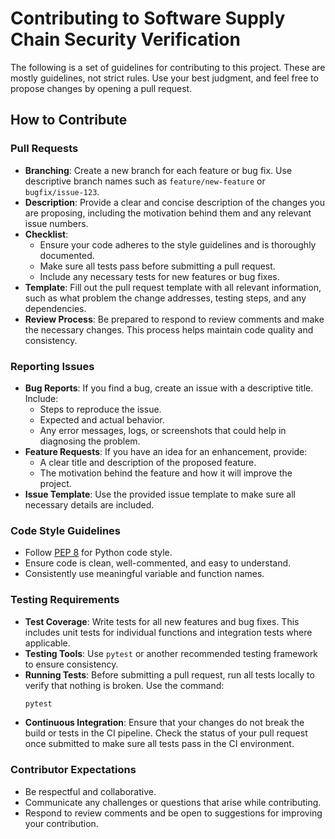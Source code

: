 # Contributing to Software Supply Chain Security Verification

The following is a set of guidelines for contributing to this project. These are mostly guidelines, not strict rules. 
Use your best judgment, and feel free to propose changes by opening a pull request.

## How to Contribute

### Pull Requests
- **Branching**: Create a new branch for each feature or bug fix. Use descriptive branch names such as `feature/new-feature` or `bugfix/issue-123`.
- **Description**: Provide a clear and concise description of the changes you are proposing, including the motivation behind them and any relevant issue numbers.
- **Checklist**:
  - Ensure your code adheres to the style guidelines and is thoroughly documented.
  - Make sure all tests pass before submitting a pull request.
  - Include any necessary tests for new features or bug fixes.
- **Template**: Fill out the pull request template with all relevant information, such as what problem the change addresses, testing steps, and any dependencies.
- **Review Process**: Be prepared to respond to review comments and make the necessary changes. This process helps maintain code quality and consistency.

### Reporting Issues
- **Bug Reports**: If you find a bug, create an issue with a descriptive title. Include:
  - Steps to reproduce the issue.
  - Expected and actual behavior.
  - Any error messages, logs, or screenshots that could help in diagnosing the problem.
- **Feature Requests**: If you have an idea for an enhancement, provide:
  - A clear title and description of the proposed feature.
  - The motivation behind the feature and how it will improve the project.
- **Issue Template**: Use the provided issue template to make sure all necessary details are included.

### Code Style Guidelines
- Follow [PEP 8](https://www.python.org/dev/peps/pep-0008/) for Python code style.
- Ensure code is clean, well-commented, and easy to understand.
- Consistently use meaningful variable and function names.

### Testing Requirements
- **Test Coverage**: Write tests for all new features and bug fixes. This includes unit tests for individual functions and integration tests where applicable.
- **Testing Tools**: Use `pytest` or another recommended testing framework to ensure consistency.
- **Running Tests**: Before submitting a pull request, run all tests locally to verify that nothing is broken. Use the command:
  ```sh
  pytest
  ```
- **Continuous Integration**: Ensure that your changes do not break the build or tests in the CI pipeline. 
Check the status of your pull request once submitted to make sure all tests pass in the CI environment.

### Contributor Expectations
- Be respectful and collaborative.
- Communicate any challenges or questions that arise while contributing.
- Respond to review comments and be open to suggestions for improving your contribution.
